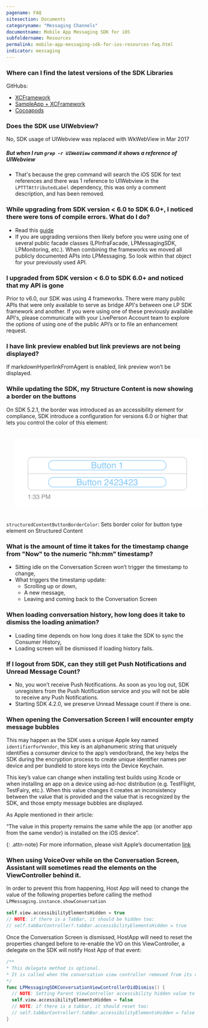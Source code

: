 ```yaml
---
pagename: FAQ
sitesection: Documents
categoryname: "Messaging Channels"
documentname: Mobile App Messaging SDK for iOS
subfoldername: Resources
permalink: mobile-app-messaging-sdk-for-ios-resources-faq.html
indicator: messaging
---
```


### Where can I find the latest versions of the SDK Libraries

GitHubs:
- [XCFramework](https://github.com/LivePersonInc/iOSFrameworks)
- [SampleApp + XCFramework](https://github.com/LP-Messaging/iOS-Messaging-SDK)
- [Cocoapods](https://github.com/LivePersonInc/iOSPodSpecs)

### Does the SDK use UIWebview?
No, SDK usage of UIWebview was replaced with WkWebView in Mar 2017

##### But when I run `grep -r UIWebView` command it shows a reference of UIWebview

- That's because the grep command will search the iOS SDK for text references and there was 1 reference to UIWebview in the `LPTTTAttributedLabel` dependency, this was only a comment description, and has been removed.

### While upgrading from SDK version < 6.0 to SDK 6.0+, I noticed there were tons of compile errors. What do I do?

- Read this [guide](mobile-app-messaging-sdk-for-ios-quick-starts-quick-start-6-0-and-up-xcframework-support.html)
- If you are upgrading versions then likely before you were using one of several public facade classes (LPInfraFacade, LPMessagingSDK, LPMonitoring, etc.).  When combining the frameworks we moved all publicly documented APIs into LPMessaging.  So look within that object for your previously used API.

### I upgraded  from SDK version < 6.0 to SDK 6.0+ and noticed that my API is gone

Prior to v6.0, our  SDK was using 4 frameworks.  There were many public APIs that were only available to serve as bridge API's between one LP SDK framework and another.  If you were using one of these previously available API's, please communicate with your LivePerson Account team to explore the options of using one of the public API’s or to file an enhancement request.

### I have link preview enabled but link previews are not being displayed?

If markdownHyperlinkFromAgent is enabled, link preview won’t be displayed.

### While updating the SDK, my Structure Content is now showing a border on the buttons

On SDK 5.2.1, the border was introduced as an accessibility element for compliance, SDK introduce a configuration for versions 6.0 or higher that lets you control the color of this element:

<img loading="lazy" src="/img/structuredContentButtonBorderColor.png" alt="Structured Content Button Border" style="width: 600px;padding: 20px;">

`structuredContentButtonBorderColor`: Sets border color for button type element on Structured Content

### What is the amount of time it takes for the timestamp change from "Now" to the numeric "hh:mm" timestamp?

- Sitting idle on the Conversation Screen won’t trigger the timestamp to change,
- What triggers the timestamp update:
  - Scrolling up or down,
  - A new message,
  - Leaving and coming back to the Conversation Screen

### When loading conversation history, how long does it take to dismiss the loading animation?

- Loading time depends on how long does it take the SDK to sync the Consumer History,
- Loading screen will be dismissed if loading history fails.

### If I logout from SDK, can they still get Push Notifications and Unread Message Count?

- No, you won’t receive Push Notifications. As soon as you log out, SDK unregisters from the Push Notification service and you will not be able to receive any Push Notifications.
- Starting SDK 4.2.0, we preserve Unread Message count if there is one.

### When opening the Conversation Screen I will encounter empty message bubbles

This may happen as the SDK uses a unique Apple key named `identifierForVendor`, this key is an alphanumeric string that uniquely identifies a consumer device to the app’s vendor/brand, the key helps the SDK during the encryption process to create unique identifier names per device and per bundleId to store keys into the Device Keychain.

This key’s value can change when installing test builds using Xcode or when installing an app on a device using ad-hoc distribution (e.g. TestFlight, TestFairy, etc.). When this value changes it creates an inconsistency between the value that is provided and the value that is recognized by the SDK, and those empty message bubbles are displayed.

As Apple mentioned in their article:

“The value in this property remains the same while the app (or another app from the same vendor) is installed on the iOS device”.

{: .attn-note}
For more information, please visit Apple’s documentation [link](https://developer.apple.com/documentation/uikit/uidevice/1620059-identifierforvendor)

### When using VoiceOver while on the Conversation Screen, Assistant will sometimes read the elements on the ViewController behind it.

In order to prevent this from happening, Host App will need to change the value of the following properties before calling the method `LPMessaging.instance.showConversation`

```swift
self.view.accessibilityElementsHidden = true
// NOTE: if there is a TabBar, it should be hidden too:
// self.tabBarController?.tabBar.accessibilityElementsHidden = true
```

Once the Conversation Screen is dismissed, HostApp will need to reset the properties changed before to re-enable the VO on this ViewController, a delegate on the SDK will notify Host App of that event:

```swift
/**
* This delegate method is optional.
* It is called when the conversation view controller removed from its container view controller or window.
*/
func LPMessagingSDKConversationViewControllerDidDismiss() {
  // NOTE: Setting Parent ViewController accessibility hidden value to true, so VO will read the elements on this View
  self.view.accessibilityElementsHidden = false
  // NOTE: if there is a tabbar, it should reset too:
  // self.tabBarController?.tabBar.accessibilityElementsHidden = false
}
```